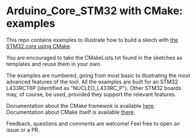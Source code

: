 # Arduino_Core_STM32 with CMake: examples

This repo contains examples to illustrate how to build a skech with [the STM32 core using CMake](https://github.com/stm32duino/Arduino_Core_STM32).

You are encouraged to take the CMakeLists.txt found in the sketches as templates and reuse them in your own.

The examples are numbered, going from most basic to illustrating the most advanced features of the tool.
All the examples are built for an STM32 L433RCT6P (identified as "NUCLEO_L433RC_P").
Other STM32 boards may, of course, be used, provided they support the relevant features.

Documentation about the CMake framewok is available [here](https://github.com/stm32duino/wiki/wiki/CMake_presentation).
Documentation about CMake itself is available [there](https://cmake.org/cmake/help/latest/index.html).

Feedback, questions and comments are welcome! Feel free to open an issue or a PR.

